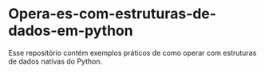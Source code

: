# Opera-es-com-estruturas-de-dados-em-python
Esse repositório contém exemplos práticos de como operar com estruturas de dados nativas do Python.  
